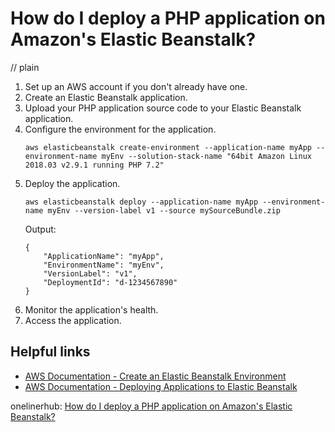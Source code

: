 # How do I deploy a PHP application on Amazon's Elastic Beanstalk?
// plain

1. Set up an AWS account if you don't already have one.
2. Create an Elastic Beanstalk application.
3. Upload your PHP application source code to your Elastic Beanstalk application.
4. Configure the environment for the application.
   ```
   aws elasticbeanstalk create-environment --application-name myApp --environment-name myEnv --solution-stack-name "64bit Amazon Linux 2018.03 v2.9.1 running PHP 7.2"
   ```
5. Deploy the application.
   ```
   aws elasticbeanstalk deploy --application-name myApp --environment-name myEnv --version-label v1 --source mySourceBundle.zip
   ```
   Output:
   ```
   {
       "ApplicationName": "myApp",
       "EnvironmentName": "myEnv",
       "VersionLabel": "v1",
       "DeploymentId": "d-1234567890"
   }
   ```
6. Monitor the application's health.
7. Access the application.

## Helpful links
- [AWS Documentation - Create an Elastic Beanstalk Environment](https://docs.aws.amazon.com/elasticbeanstalk/latest/dg/Creating_an_Environment.html)
- [AWS Documentation - Deploying Applications to Elastic Beanstalk](https://docs.aws.amazon.com/elasticbeanstalk/latest/dg/applications-sourcebundle.html)

onelinerhub: [How do I deploy a PHP application on Amazon's Elastic Beanstalk?](https://onelinerhub.com/php-elastica/how-do-i-deploy-a-php-application-on-amazon-s-elastic-beanstalk)